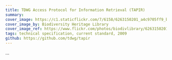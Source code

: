 ```yaml
---
title: TDWG Access Protocol for Information Retrieval (TAPIR)
summary: 
cover_image: https://c1.staticflickr.com/7/6158/6263150201_a4c9705ff9_b.jpg
cover_image_by: Biodiversity Heritage Library
cover_image_ref: https://www.flickr.com/photos/biodivlibrary/6263150201
tags: technical specification, current standard, 2009
github: https://github.com/tdwg/tapir
---
```


...

